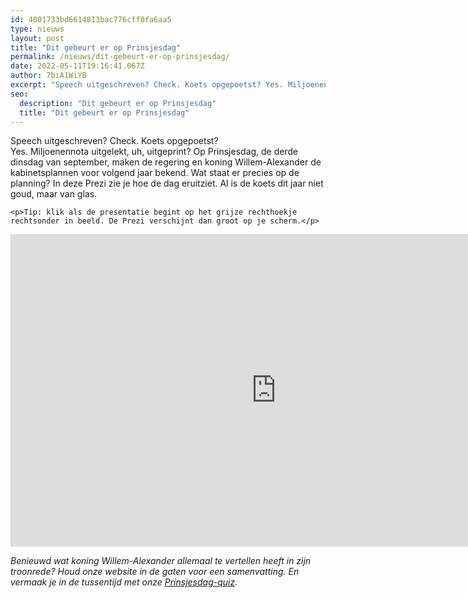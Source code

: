 ```yaml
---
id: 4001733bd6614813bac776cff0fa6aa5
type: nieuws
layout: post
title: "Dit gebeurt er op Prinsjesdag"
permalink: /nieuws/dit-gebeurt-er-op-prinsjesdag/
date: 2022-05-11T19:16:41.067Z
author: 7biA1WiYB
excerpt: "Speech uitgeschreven? Check. Koets opgepoetst? Yes. Miljoenennota uitgelekt, uh, uitgeprint? Op Prinsjesdag, de derde dinsdag van september, maken de regering en koning Willem-Alexander de kabinetsplannen voor volgend jaar bekend. Wat staat er precies op de planning? In deze Prezi zie je hoe de dag eruitziet. Al is de koets dit jaar niet goud, maar van glas.  "
seo:
  description: "Dit gebeurt er op Prinsjesdag"
  title: "Dit gebeurt er op Prinsjesdag"
---
```

Speech uitgeschreven? Check. Koets opgepoetst? Yes. Miljoenennota uitgelekt, uh, uitgeprint? Op Prinsjesdag, de derde dinsdag van september, maken de regering en koning Willem-Alexander de kabinetsplannen voor volgend jaar bekend. Wat staat er precies op de planning? In deze Prezi zie je hoe de dag eruitziet. Al is de koets dit jaar niet goud, maar van glas.  

    <p>Tip: klik als de presentatie begint op het grijze rechthoekje rechtsonder in beeld. De Prezi verschijnt dan groot op je scherm.</p>
<p><iframe allowfullscreen="" frameborder="0" height="500" id="iframe_container" mozallowfullscreen="" src="https://prezi.com/embed/wo-cppu037xl/?bgcolor=ffffff&amp;lock_to_path=0&amp;autoplay=0&amp;autohide_ctrls=0&amp;landing_data=bHVZS2czc0xFeHdMbWgwZXJ2d0N1S1NwSnNlcXBlbWw&amp;landing_sign=vW6m01OKGokWlRFxtawiDGzd8GwcIfF0NPWj4ckvdxA" webkitallowfullscreen="" width="850"></iframe></p>
<p><em>Benieuwd wat koning Willem-Alexander allemaal te vertellen heeft in zijn troonrede? Houd onze website in de gaten voor een samenvatting. En vermaak je in de tussentijd met onze <a href="https://original.sevendays.nl/quiz-nieuws/quiz-wat-weet-jij-van-prinsjesdag">Prinsjesdag-quiz</a>.</em></p>  
